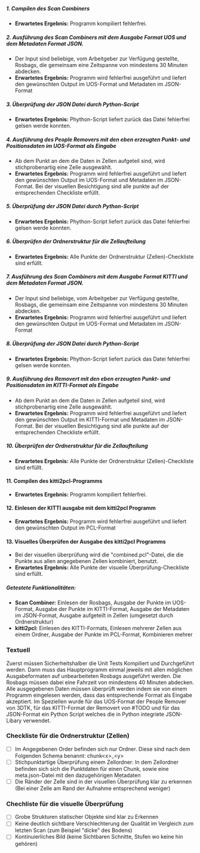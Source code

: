 ##### 1. Compilen des Scan Combiners
- **Erwartetes Ergebnis:** Programm kompiliert fehlerfrei.
##### 2. Ausführung des Scan Combiners mit dem Ausgabe Format UOS und dem Metadaten Format JSON. 
- Der Input sind beliebige, vom Arbeitgeber zur Verfügung gestellte, Rosbags, die gemeinsam eine Zeitspanne von mindestens 30 Minuten abdecken.
- **Erwartetes Ergebnis:** Programm wird fehlerfrei ausgeführt und liefert den gewünschten Output im UOS-Format und Metadaten im JSON-Format
##### 3. Überprüfung der JSON Datei durch Python-Script
- **Erwartetes Ergebnis:** Phython-Script liefert zurück das Datei fehlerfrei gelsen werde konnten.
#####  4. Ausführung des People Removers mit den eben erzeugten Punkt- und Positionsdaten im UOS-Format als Eingabe
- Ab dem Punkt an dem die Daten in Zellen aufgeteil sind, wird stichprobenartig eine Zelle ausgewählt.
- **Erwartetes Ergebnis:** Programm wird fehlerfrei ausgeführt und liefert den gewünschten Output im UOS-Format und Metadaten im JSON-Format. Bei der visuellen Besichtigung sind alle punkte auf der entsprechenden Checkliste erfüllt.
##### 5. Überprüfung der JSON Datei durch Python-Script
- **Erwartetes Ergebnis:** Phython-Script liefert zurück das Datei fehlerfrei gelsen werde konnten.
##### 6. Überprüfen der Ordnerstruktur für die Zellaufteilung
- **Erwartetes Ergebnis:** Alle Punkte der Ordnerstruktur (Zellen)-Checkliste sind erfüllt.
##### 7. Ausführung des Scan Combiners mit dem Ausgabe Format KITTI und dem Metadaten Format JSON. 
- Der Input sind beliebige, vom Arbeitgeber zur Verfügung gestellte, Rosbags, die gemeinsam eine Zeitspanne von mindestens 30 Minuten abdecken.
- **Erwartetes Ergebnis:** Programm wird fehlerfrei ausgeführt und liefert den gewünschten Output im UOS-Format und Metadaten im JSON-Format
##### 8. Überprüfung der JSON Datei durch Python-Script
- **Erwartetes Ergebnis:** Phython-Script liefert zurück das Datei fehlerfrei gelsen werde konnten.
##### 9. Ausführung des Removert mit den eben erzeugten Punkt- und Positionsdaten im KITTI-Format als Eingabe
- Ab dem Punkt an dem die Daten in Zellen aufgeteil sind, wird stichprobenartig eine Zelle ausgewählt.
- **Erwartetes Ergebnis:** Programm wird fehlerfrei ausgeführt und liefert den gewünschten Output im KITTI-Format und Metadaten im JSON-Format. Bei der visuellen Besichtigung sind alle punkte auf der entsprechenden Checkliste erfüllt.
##### 10. Überprüfen der Ordnerstruktur für die Zellaufteilung
- **Erwartetes Ergebnis:** Alle Punkte der Ordnerstruktur (Zellen)-Checkliste sind erfüllt.
#### 11. Compilen des kitti2pcl-Programms
- **Erwartetes Ergebnis:** Programm kompiliert fehlerfrei.
#### 12. Einlesen der KITTI ausgabe mit dem kitti2pcl Programm
- **Erwartetes Ergebnis:** Programm wird fehlerfrei ausgeführt und liefert den gewünschten Output im PCL-Format
#### 13. Visuelles Überprüfen der Ausgabe des kitti2pcl Programms
- Bei der visuellen überprüfung  wird die "combined.pcl"-Datei, die die Punkte aus allen angegebenen Zellen kombiniert, benutzt.
- **Erwartetes Ergebnis:** Alle Punkte der visuelle Überprüfung-Checkliste sind erfüllt.

##### Getestete Funktionalitäten:
- **Scan Combiner:** Einlesen der Rosbags, Ausgabe der Punkte im UOS-Format, Ausgabe der Punkte im KITTI-Format, Ausgabe der Metadaten im JSON-Format, Ausgabe aufgeteilt in Zellen (umgesetzt durch Ordnerstruktur)
- **kitti2pcl:** Einlesen des KITTI-Formats, Einlesen mehrerer Zellen aus einem Ordner, Ausgabe der Punkte im PCL-Format, Kombinieren mehrer

### Textuell
Zuerst müssen Sicherheitshalber die Unit Tests Kompiliert und Durchgeführt werden. Dann muss das Hauptprogramm einmal jeweils mit allen möglichen Ausgabeformaten auf unbearbeiteten Rosbags ausgeführt werden. Die Rosbags müssen dabei eine Fahrzeit von mindestens 40 Minuten abdecken. Alle ausgegebenen Daten müssen überprüft werden indem sie von einem Programm eingelesen werden, dass das entsprechende Format als Eingabe akzeptiert. Im Speziellen wurde für das UOS-Format der People Remover von 3DTK, für das KITTI-Format der Removert von #TODO und für das JSON-Format ein Python Script welches die in Python integriete JSON-Libary verwendet. 

### Checkliste für die Ordnerstruktur (Zellen)
- [ ] Im Angegebenen Order befinden sich nur Ordner. Diese sind nach dem Folgenden Schema benannt: chunk\<x\>\_\<y\>
- [ ] Stichpunktartige Überprüfung einem Zellordner: In dem Zellordner befinden sich sich die Punktdaten für einen Chunk, sowie eine meta.json-Datei mit den dazugehörigen Metadaten
- [ ] Die Ränder der Zelle sind in der visuellen Überprüfung klar zu erkennen (Bei einer Zelle am Rand der Aufnahme entsprechend weniger)

### Chechliste für die visuelle Überprüfung
- [ ] Grobe Strukturen statischer Objekte sind klar zu Erkennen 
- [ ] Keine deutlich sichtbare Verschlechterung der Qualität im Vergleich zum letzten Scan (zum Beispiel "dicke" des Bodens)
- [ ] Kontinuierliches Bild (keine Sichtbaren Schnitte, Stufen wo keine hin gehören)
